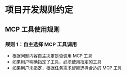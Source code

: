 # 项目开发规则约定

## MCP 工具使用规则

### 规则 1：自主选择 MCP 工具调用
- 根据问题内容自主决定是否调用 MCP 工具
- 如果用户明确指定了工具，必须使用指定的工具
- 如果用户未指定，根据任务需求智能选择合适的 MCP 工具